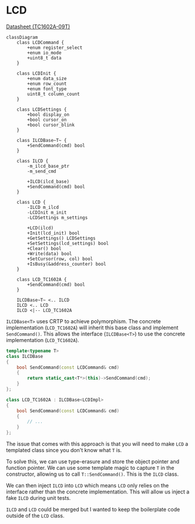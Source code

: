 # LCD

[Datasheet (TC1602A-09T)](https://cdn-shop.adafruit.com/product-files/181/p181.pdf)

```mermaid
classDiagram
    class LCDCommand {
        +enum register_select
        +enum io_mode
        +uint8_t data
    }

    class LCDInit {
        +enum data_size
        +enum row_count
        +enum font_type
        uint8_t column_count
    }

    class LCDSettings {
        +bool display_on
        +bool cursor_on
        +bool cursor_blink
    }

    class ILCDBase~T~ {
        +SendCommand(cmd) bool
    }

    class ILCD {
        -m_ilcd_base_ptr
        -m_send_cmd

        +ILCD(ilcd_base)
        +SendCommand(cmd) bool
    }

    class LCD {
        -ILCD m_ilcd
        -LCDInit m_init
        -LCDSettings m_settings

        +LCD(ilcd)
        +Init(lcd_init) bool
        +GetSettings() LCDSettings
        +SetSettings(lcd_settings) bool
        +Clear() bool
        +Write(data) bool
        +SetCursor(row, col) bool
        +IsBusy(&address_counter) bool
    }

    class LCD_TC1602A {
        +SendCommand(cmd) bool
    }

    ILCDBase~T~ <.. ILCD
    ILCD <.. LCD
    ILCD <|-- LCD_TC1602A
```

`ILCDBase<T>` uses CRTP to achieve polymorphism. The concrete implementation (`LCD_TC1602A`) will inherit this base class and implement `SendCommand()`. This allows the interface (`ILCDBase<T>`) to use the concrete implementation (`LCD_TC1602A`).

```cpp
template<typename T>
class ILCDBase
{
    bool SendCommand(const LCDCommand& cmd)
    {
        return static_cast<T*>(this)->SendCommand(cmd);
    }    
};

class LCD_TC1602A : ILCDBase<LCDImpl>
{
    bool SendCommand(const LCDCommand& cmd)
    {
        // ...
    }
};
```

The issue that comes with this approach is that you will need to make `LCD` a templated class since you don't know what `T` is.

To solve this, we can use type-erasure and store the object pointer and function pointer. We can use some template magic to capture `T` in the constructor, allowing us to call `T::SendCommand()`. This is the `ILCD` class.

We can then inject `ILCD` into `LCD` which means `LCD` only relies on the interface rather than the concrete implementation. This will allow us inject a fake `ILCD` during unit tests.

`ILCD` and `LCD` could be merged but I wanted to keep the boilerplate code outside of the `LCD` class.